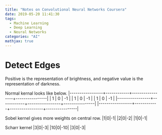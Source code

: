 ```yaml
---
title: "Notes on Convolutional Neural Networks Coursera"
date: 2019-05-20 11:41:30
tags: 
  - Machine Learning
  - Deep Learning
  - Neural Networks
categories: "AI" 
mathjax: true
---
```

# Detect Edges
Positive is the representation of brightness, and negative value is the representation of darkness.

Normal kernal looks like below.
|-----------------+------------+-----------------+----------------|
| 1 | 0 | -1 |
| 1 | 0 | -1 |
| 1 | 0 | -1 |
|-----------------+------------+-----------------+----------------|
|-----------------+------------+-----------------+----------------|

Sobel kernel gives more weights on central row.
|1|0|-1|
|2|0|-2|
|1|0|-1|

Scharr kernel
|3|0|-3|
|10|0|-10|
|3|0|-3|

